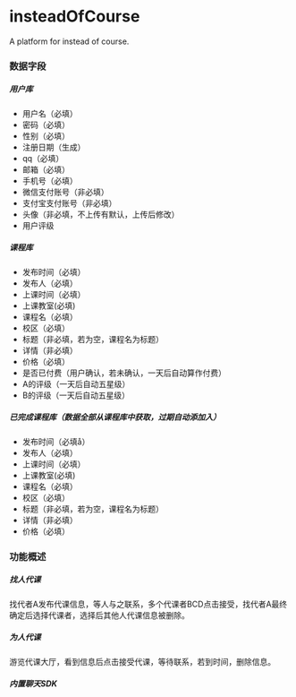 # insteadOfCourse
A platform for instead of course.

### 数据字段

##### 用户库
* 用户名（必填）
* 密码（必填）
* 性别（必填）
* 注册日期（生成）
* qq（必填）
* 邮箱（必填）
* 手机号（必填）
* 微信支付账号（非必填）
* 支付宝支付账号（非必填）
* 头像（非必填，不上传有默认，上传后修改）
* 用户评级

##### 课程库
* 发布时间（必填）
* 发布人（必填）
* 上课时间（必填）
* 上课教室(必填)
* 课程名（必填）
* 校区（必填）
* 标题（非必填，若为空，课程名为标题）
* 详情（非必填）
* 价格（必填）
* 是否已付费（用户确认，若未确认，一天后自动算作付费）
* A的评级（一天后自动五星级）
* B的评级（一天后自动五星级）

##### 已完成课程库（数据全部从课程库中获取，过期自动添加入）
* 发布时间（必填å）
* 发布人（必填）
* 上课时间（必填）
* 上课教室(必填)
* 课程名（必填）
* 校区（必填）
* 标题（非必填，若为空，课程名为标题）
* 详情（非必填）
* 价格（必填）

### 功能概述

##### 找人代课

找代者A发布代课信息，等人与之联系，多个代课者BCD点击接受，找代者A最终确定后选择代课者，选择后其他人代课信息被删除。

##### 为人代课

游览代课大厅，看到信息后点击接受代课，等待联系，若到时间，删除信息。

##### 内置聊天SDK